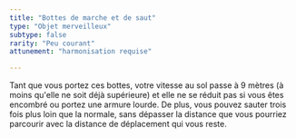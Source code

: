```yaml
---
title: "Bottes de marche et de saut"
type: "Objet merveilleux"
subtype: false
rarity: "Peu courant"
attunement: "harmonisation requise"

---
```

Tant que vous portez ces bottes, votre vitesse au sol passe à 9 mètres (à moins qu'elle ne soit déjà supérieure) et elle ne se réduit pas si vous êtes encombré ou portez une armure lourde. De plus, vous pouvez sauter trois fois plus loin que la normale, sans dépasser la distance que vous pourriez parcourir avec la distance de déplacement qui vous reste.
